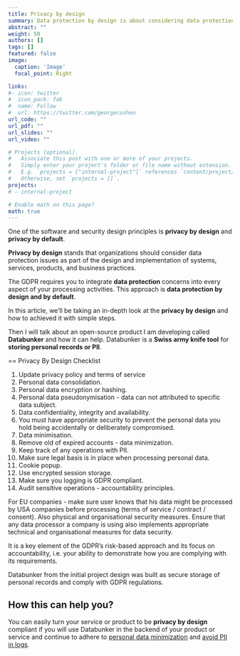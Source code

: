 ```yaml
---
title: Privacy by design
summary: Data protection by design is about considering data protection and privacy issues upfront in everything you do.
abstract: ""
weight: 50
authors: []
tags: []
featured: false
image:
  caption: 'Image'
  focal_point: Right

links:
#- icon: twitter
#  icon_pack: fab
#  name: Follow
#  url: https://twitter.com/georgecushen
url_code: ""
url_pdf: ""
url_slides: ""
url_video: ""

# Projects (optional).
#   Associate this post with one or more of your projects.
#   Simply enter your project's folder or file name without extension.
#   E.g. `projects = ["internal-project"]` references `content/project/deep-learning/index.md`.
#   Otherwise, set `projects = []`.
projects:
# - internal-project

# Enable math on this page?
math: true
---
```


One of the software and security design principles is **privacy by design** and **privacy by default**.

**Privacy by design** stands that organizations should consider data protection issues as part of the design and implementation of systems, services, products, and business practices.

The GDPR requires you to integrate **data protection** concerns into every aspect of your processing activities. This approach is **data protection by design and by default**.

In this article, we’ll be taking an in-depth look at the **privacy by design** and how to achieved it with simple steps.

Then I will talk about an open-source product I am developing called **Databunker** and how it can help. Databunker is a **Swiss army knife tool** for **storing personal records or PII**.

== Privacy By Design Checklist

1. Update privacy policy and terms of service 
1. Personal data consolidation.
1. Personal data encryption or hashing.
1. Personal data pseudonymisation - data can not attributed to specific data subject.
1. Data confidentiality, integrity and availability.
1. You must have appropriate security to prevent the personal data you hold being accidentally or deliberately compromised.
1. Data minimisation.
1. Remove old of expired accounts - data minimization.
1. Keep track of any operations with PII.
1. Make sure legal basis is in place when processing personal data.
1. Cookie popup.
1. Use encrypted session storage.
1. Make sure you logging is GDPR compliant.
1. Audit sensitive operations - accountability principles.

For EU companies - make sure user knows that his data might be processed by USA companies before processing (terms of service / contract / consent).
Also physical and organisational security measures.
Ensure that any data processor a company is using also implements appropriate technical and organisational measures for data security.

It is a key element of the GDPR’s risk-based approach and its focus on accountability, i.e. your ability to demonstrate how you are complying with its requirements.

Databunker from the initial project design was built as secure storage of personal records and comply with GDPR regulations.

## How this can help you?

You can easily turn your service or product to be **privacy by design** compliant if you will use Databunker in the backend of your product or service and continue to adhere to [personal data minimization](https://databunker.org/use-case/data-minimization/) and [avoid PII in logs](https://databunker.org/use-case/gdpr-compliant-logging/).
